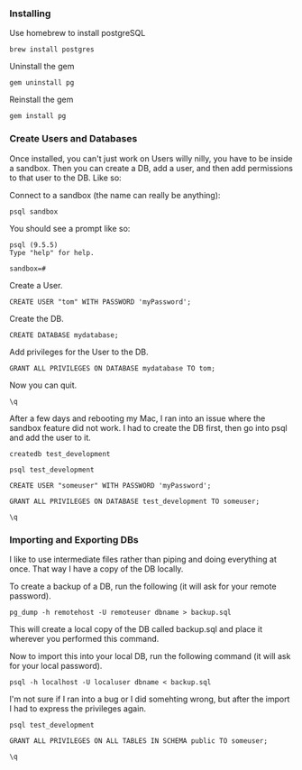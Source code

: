 ### Installing

Use homebrew to install postgreSQL

```concole
brew install postgres
```

Uninstall the gem

```console
gem uninstall pg
```

Reinstall the gem

```console
gem install pg
```

### Create Users and Databases

Once installed, you can't just work on Users willy nilly, you have to be inside a sandbox. Then you can create a DB, add a user, and then add permissions to that user to the DB. Like so:

Connect to a sandbox (the name can really be anything):

```console
psql sandbox
```

You should see a prompt like so:

```console
psql (9.5.5)
Type "help" for help.

sandbox=#
```

Create a User.

```console
CREATE USER "tom" WITH PASSWORD 'myPassword';
```

Create the DB.

```console
CREATE DATABASE mydatabase;
```

Add privileges for the User to the DB.

```console
GRANT ALL PRIVILEGES ON DATABASE mydatabase TO tom;
```

Now you can quit.

```console
\q
```

After a few days and rebooting my Mac, I ran into an issue where the sandbox feature did not work. I had to create the DB first, then go into psql and add the user to it. 

```console
createdb test_development

psql test_development

CREATE USER "someuser" WITH PASSWORD 'myPassword';

GRANT ALL PRIVILEGES ON DATABASE test_development TO someuser;

\q
```

### Importing and Exporting DBs

I like to use intermediate files rather than piping and doing everything at once. That way I have a copy of the DB locally. 

To create a backup of a DB, run the following (it will ask for your remote password).

```console
pg_dump -h remotehost -U remoteuser dbname > backup.sql
```

This will create a local copy of the DB called backup.sql and place it wherever you performed this command.

Now to import this into your local DB, run the following command (it will ask for your local password).

```console
psql -h localhost -U localuser dbname < backup.sql
```

I'm not sure if I ran into a bug or I did somehting wrong, but after the import I had to express the privileges again.

```console
psql test_development

GRANT ALL PRIVILEGES ON ALL TABLES IN SCHEMA public TO someuser;

\q
```
